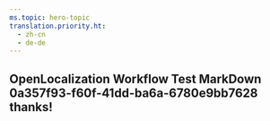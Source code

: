 ```yaml
---
ms.topic: hero-topic
translation.priority.ht: 
  - zh-cn
  - de-de
---
```

## OpenLocalization Workflow Test MarkDown 0a357f93-f60f-41dd-ba6a-6780e9bb7628 thanks!
